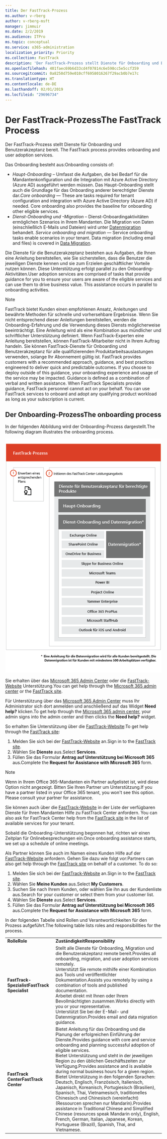 ```yaml
---
title: Der FastTrack-Prozess
ms.author: v-rberg
author: v-rberg-msft
manager: jimmuir
ms.date: 2/2/2019
ms.audience: ITPro
ms.topic: conceptual
ms.service: o365-administration
localization_priority: Priority
ms.collection: FastTrack
description: 'Der FastTrack-Prozess stellt Dienste für Onboarding und Benutzerakzeptanz bereit. '
ms.openlocfilehash: 401faec69b6d33cd4f07814c6e598cc5e5ccf359
ms.sourcegitcommit: 0a8250d759e010cff6958016267f29acb0b7e17c
ms.translationtype: HT
ms.contentlocale: de-DE
ms.lasthandoff: 02/01/2019
ms.locfileid: "29696734"
---
```

# <a name="the-fasttrack-process"></a><span data-ttu-id="892bb-103">Der FastTrack-Prozess</span><span class="sxs-lookup"><span data-stu-id="892bb-103">The FastTrack Process</span></span>

<span data-ttu-id="892bb-104">Der FastTrack-Prozess stellt Dienste für Onboarding und Benutzerakzeptanz bereit. </span><span class="sxs-lookup"><span data-stu-id="892bb-104">The FastTrack process provides onboarding and user adoption services.</span></span> 
  
<span data-ttu-id="892bb-105">Das Onboarding besteht aus:</span><span class="sxs-lookup"><span data-stu-id="892bb-105">Onboarding consists of:</span></span>
  
- <span data-ttu-id="892bb-p101">*Haupt-Onboarding* – Umfasst die Aufgaben, die bei Bedarf für die Mandantenkonfiguration und die Integration mit Azure Active Directory (Azure AD) ausgeführt werden müssen. Das Haupt-Onboarding stellt auch die Grundlage für das Onboarding anderer berechtigter Dienste dar.</span><span class="sxs-lookup"><span data-stu-id="892bb-p101">*Core onboarding* — These are tasks required for tenant configuration and integration with Azure Active Directory (Azure AD) if needed. Core onboarding also provides the baseline for onboarding other eligible services.</span></span> 
- <span data-ttu-id="892bb-p102">*Dienst-Onboarding und -Migration* – Dienst-Onboardingaktivitäten ermöglichen Szenarios in Ihrem Mandanten. Die Migration von Daten (einschließlich E-Mails und Dateien) wird unter [Datenmigration](O365-data-migration.md) behandelt. </span><span class="sxs-lookup"><span data-stu-id="892bb-p102">*Service onboarding and migration* — Service onboarding tasks enable scenarios in your tenant. Data migration (including email and files) is covered in [Data Migration](O365-data-migration.md).</span></span> 
    
<span data-ttu-id="892bb-p103">Die Dienste für die Benutzerakzeptanz bestehen aus Aufgaben, die Ihnen eine Anleitung bereitstellen, wie Sie sicherstellen, dass die Benutzer die jeweiligen Dienste kennen und sie zum Erzielen geschäftlicher Vorteile nutzen können. Diese Unterstützung erfolgt parallel zu den Onboarding-Aktivitäten.</span><span class="sxs-lookup"><span data-stu-id="892bb-p103">User adoption services are comprised of tasks that provide guidance for you to ensure your users are aware of the eligible services and can use them to drive business value. This assistance occurs in parallel to onboarding activities.</span></span>
  
> [!NOTE]
> <span data-ttu-id="892bb-p104">FastTrack bietet Kunden einen empfohlenen Ansatz, Anleitungen und bewährte Methoden für schnelle und vorhersehbare Ergebnisse. Wenn Sie nicht entsprechend dieser Anleitungen bereitstellen, werden die Onboarding-Erfahrung und die Verwendung dieses Diensts möglicherweise beeinträchtigt. Eine Anleitung wird als eine Kombination aus mündlicher und schriftlicher Unterstützung definiert. Wenn FastTrack-Experten eine Anleitung bereitstellen, können FastTrack-Mitarbeiter nicht in Ihrem Auftrag handeln. Sie können FastTrack-Dienste für Onboarding und Benutzerakzeptanz für alle qualifizierenden Produktarbeitsauslastungen verwenden, solange Ihr Abonnement gültig ist. </span><span class="sxs-lookup"><span data-stu-id="892bb-p104">FastTrack provides customers with a recommended approach, guidance, and best practices engineered to deliver quick and predictable outcomes. If you choose to deploy outside of this guidance, your onboarding experience and usage of the service may be impacted. Guidance is defined as a combination of verbal and written assistance. When FastTrack Specialists provide guidance, FastTrack personnel cannot act on your behalf. You can use FastTrack services to onboard and adopt any qualifying product workload as long as your subscription is current.</span></span> 
  
## <a name="the-onboarding-process"></a><span data-ttu-id="892bb-117">Der Onboarding-Prozess</span><span class="sxs-lookup"><span data-stu-id="892bb-117">The onboarding process</span></span>

<span data-ttu-id="892bb-118">In der folgenden Abbildung wird der Onboarding-Prozess dargestellt.</span><span class="sxs-lookup"><span data-stu-id="892bb-118">The following diagram illustrates the onboarding process.</span></span>
  
![Zeitrahmen für die Nutzung des Onboarding-Angebots](media/O365-Onboarding-Timeline.png)
  
<span data-ttu-id="892bb-120">Sie erhalten über das [Microsoft 365 Admin Center](https://go.microsoft.com/fwlink/?linkid=2032704) oder die [FastTrack-Website](https://go.microsoft.com/fwlink/?linkid=780698) Unterstützung.</span><span class="sxs-lookup"><span data-stu-id="892bb-120">You can get help through the [Microsoft 365 admin center](https://go.microsoft.com/fwlink/?linkid=2032704) or the [FastTrack site](https://go.microsoft.com/fwlink/?linkid=780698).</span></span> 

<span data-ttu-id="892bb-121">Für Unterstützung über das [Microsoft 365 Admin Center](https://go.microsoft.com/fwlink/?linkid=2032704) muss Ihr Administrator sich dort anmelden und anschließend auf das Widget **Need help?** klicken.</span><span class="sxs-lookup"><span data-stu-id="892bb-121">To get help through the [Microsoft 365 admin center](https://go.microsoft.com/fwlink/?linkid=2032704), your admin signs into the admin center and then clicks the **Need help?** widget.</span></span> 

<span data-ttu-id="892bb-122">So erhalten Sie Unterstützung über die [FastTrack-Website](https://go.microsoft.com/fwlink/?linkid=780698):</span><span class="sxs-lookup"><span data-stu-id="892bb-122">To get help through the [FastTrack site](https://go.microsoft.com/fwlink/?linkid=780698):</span></span> 
1.  <span data-ttu-id="892bb-123">Melden Sie sich bei der [FastTrack-Website](https://go.microsoft.com/fwlink/?linkid=780698) an.</span><span class="sxs-lookup"><span data-stu-id="892bb-123">Sign in to the [FastTrack site](https://go.microsoft.com/fwlink/?linkid=780698).</span></span> 
2.  <span data-ttu-id="892bb-124">Wählen Sie **Dienste** aus.</span><span class="sxs-lookup"><span data-stu-id="892bb-124">Select **Services**.</span></span>
3.  <span data-ttu-id="892bb-125">Füllen Sie das Formular **Antrag auf Unterstützung bei Microsoft 365** aus.</span><span class="sxs-lookup"><span data-stu-id="892bb-125">Complete the **Request for Assistance with Microsoft 365** form.</span></span> 
> [!NOTE]
>  <span data-ttu-id="892bb-p105">Wenn in Ihrem Office 365-Mandanten ein Partner aufgelistet ist, wird diese Option nicht angezeigt. Bitten Sie Ihren Partner um Unterstützung.</span><span class="sxs-lookup"><span data-stu-id="892bb-p105">If you have a partner listed in your Office 365 tenant, you won't see this option. Please consult your partner for assistance.</span></span> 
  
 <span data-ttu-id="892bb-128">Sie können auch über die [FastTrack-Website](https://go.microsoft.com/fwlink/?linkid=780698) in der Liste der verfügbaren Dienste für Ihren Mandanten Hilfe zu FastTrack Center anfordern. </span><span class="sxs-lookup"><span data-stu-id="892bb-128">You can also ask for FastTrack Center help from the [FastTrack site](https://go.microsoft.com/fwlink/?linkid=780698) in the list of available services for your tenant.</span></span> 
    
 <span data-ttu-id="892bb-129">Sobald die Onboarding-Unterstützung begonnen hat, richten wir einen Zeitplan für Onlinebesprechungen ein.</span><span class="sxs-lookup"><span data-stu-id="892bb-129">Once onboarding assistance starts, we set up a schedule of online meetings.</span></span>
    
<span data-ttu-id="892bb-p106">Als Partner können Sie auch im Namen eines Kunden Hilfe auf der [FastTrack-Website](https://go.microsoft.com/fwlink/?linkid=780698) anfordern. Gehen Sie dazu wie folgt vor:</span><span class="sxs-lookup"><span data-stu-id="892bb-p106">Partners can also get help through the [FastTrack site](https://go.microsoft.com/fwlink/?linkid=780698) on behalf of a customer. To do so:</span></span>
1.  <span data-ttu-id="892bb-132">Melden Sie sich bei der [FastTrack-Website](https://go.microsoft.com/fwlink/?linkid=780698) an.</span><span class="sxs-lookup"><span data-stu-id="892bb-132">Sign in to the [FastTrack site](https://go.microsoft.com/fwlink/?linkid=780698).</span></span> 
2.  <span data-ttu-id="892bb-133">Wählen Sie **Meine Kunden** aus.</span><span class="sxs-lookup"><span data-stu-id="892bb-133">Select **My Customers**.</span></span>
3.  <span data-ttu-id="892bb-134">Suchen Sie nach Ihrem Kunden, oder wählen Sie ihn aus der Kundenliste aus.</span><span class="sxs-lookup"><span data-stu-id="892bb-134">Search for your customer or select them from your customer list.</span></span>
4.  <span data-ttu-id="892bb-135">Wählen Sie **Dienste** aus.</span><span class="sxs-lookup"><span data-stu-id="892bb-135">Select **Services**.</span></span>
5.  <span data-ttu-id="892bb-136">Füllen Sie das Formular **Antrag auf Unterstützung bei Microsoft 365** aus.</span><span class="sxs-lookup"><span data-stu-id="892bb-136">Complete the **Request for Assistance with Microsoft 365** form.</span></span> 

<span data-ttu-id="892bb-137">In der folgenden Tabelle sind Rollen und Verantwortlichkeiten für den Prozess aufgeführt.</span><span class="sxs-lookup"><span data-stu-id="892bb-137">The following table lists roles and responsibilities for the process.</span></span>
    
|||
|:-----|:-----|
|<span data-ttu-id="892bb-138">**Rolle**</span><span class="sxs-lookup"><span data-stu-id="892bb-138">**Role**</span></span> <br/> |<span data-ttu-id="892bb-139">**Zuständigkeit**</span><span class="sxs-lookup"><span data-stu-id="892bb-139">**Responsibility**</span></span> <br/> |
|<span data-ttu-id="892bb-140">**FastTrack-Spezialist**</span><span class="sxs-lookup"><span data-stu-id="892bb-140">**FastTrack Specialist**</span></span> <br/> |<span data-ttu-id="892bb-141">Stellt alle Dienste für Onboarding, Migration und die Benutzerakzeptanz remote bereit.</span><span class="sxs-lookup"><span data-stu-id="892bb-141">Provides all onboarding, migration, and user adoption services remotely.</span></span>  <br/> <span data-ttu-id="892bb-142">Unterstützt Sie remote mithilfe einer Kombination aus Tools und veröffentlichter Dokumentation.</span><span class="sxs-lookup"><span data-stu-id="892bb-142">Assists you remotely by using a combination of tools and published documentation.</span></span> <br/> <span data-ttu-id="892bb-143">Arbeitet direkt mit Ihnen oder Ihrem Bevollmächtigten zusammen.</span><span class="sxs-lookup"><span data-stu-id="892bb-143">Works directly with you or your representative.</span></span> <br/> <span data-ttu-id="892bb-144">Unterstützt Sie bei der E-Mail- und Datenmigration.</span><span class="sxs-lookup"><span data-stu-id="892bb-144">Provides email and data migration guidance.</span></span>|
|<span data-ttu-id="892bb-145">**FastTrack Center**</span><span class="sxs-lookup"><span data-stu-id="892bb-145">**FastTrack Center**</span></span>  <br/> |<span data-ttu-id="892bb-146">Bietet Anleitung für das Onboarding und die Planung der erfolgreichen Einführung der Dienste.</span><span class="sxs-lookup"><span data-stu-id="892bb-146">Provides guidance with core and service onboarding and planning successful adoption of eligible services.</span></span>  <br/> <span data-ttu-id="892bb-147">Bietet Unterstützung und steht in der jeweiligen Region zu den üblichen Geschäftszeiten zur Verfügung.</span><span class="sxs-lookup"><span data-stu-id="892bb-147">Provides assistance and is available during normal business hours for a given region.</span></span> <br/> <span data-ttu-id="892bb-148">Bietet Unterstützung in den folgenden Sprachen: Deutsch, Englisch, Französisch, Italienisch, Japanisch, Koreanisch, Portugiesisch (Brasilien), Spanisch, Thai, Vietnamesisch, traditionelles Chinesisch und Chinesisch (vereinfacht) (Ressourcen sprechen nur Mandarin).</span><span class="sxs-lookup"><span data-stu-id="892bb-148">Provides assistance in Traditional Chinese and Simplified Chinese (resources speak Mandarin only), English, French, German, Italian, Japanese, Korean, Portuguese (Brazil), Spanish, Thai, and Vietnamese.</span></span>|


  

